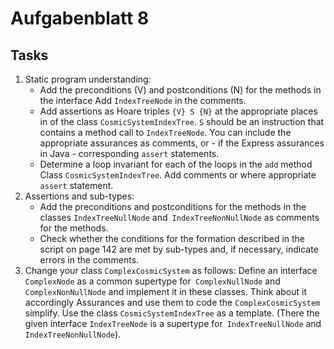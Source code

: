 # Aufgabenblatt 8

## Tasks

1. Static program understanding:
    - Add the preconditions (V) and postconditions (N) for the methods in the interface
      Add `IndexTreeNode` in the comments.
    - Add assertions as Hoare triples `{V} S {N}` at the appropriate places in
      of the class `CosmicSystemIndexTree`. `S` should be an instruction that
      contains a method call to `IndexTreeNode`.
      You can include the appropriate assurances as comments, or - if the
      Express assurances in Java - corresponding `assert` statements.
    - Determine a loop invariant for each of the loops in the `add` method
      Class `CosmicSystemIndexTree`. Add comments or where appropriate
      `assert` statement.
2. Assertions and sub-types:
    - Add the preconditions and postconditions for the methods in the classes
      `IndexTreeNullNode` and` IndexTreeNonNullNode` as comments for the methods.
    - Check whether the conditions for the formation described in the script on page 142
      are met by sub-types and, if necessary, indicate errors in the comments.
3. Change your class `ComplexCosmicSystem` as follows: Define an interface
   `ComplexNode` as a common supertype for` ComplexNullNode` and `ComplexNonNullNode`
   and implement it in these classes. Think about it accordingly
   Assurances and use them to code the `ComplexCosmicSystem`
   simplify. Use the class `CosmicSystemIndexTree` as a template.
   (There the given interface `IndexTreeNode` is a supertype for` IndexTreeNullNode` and
   `IndexTreeNonNullNode`).

 